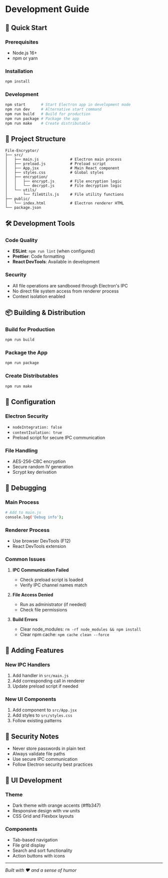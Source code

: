 # Development Guide

## 🚀 Quick Start

### Prerequisites
- Node.js 16+ 
- npm or yarn

### Installation
```bash
npm install
```

### Development
```bash
npm start       # Start Electron app in development mode
npm run dev     # Alternative start command
npm run build   # Build for production
npm run package # Package the app
npm run make    # Create distributable
```

## 📁 Project Structure

```
File-Encryptor/
├── src/
│   ├── main.js              # Electron main process
│   ├── preload.js           # Preload script
│   ├── App.jsx              # Main React component
│   ├── styles.css           # Global styles
│   ├── encryption/
│   │   ├── encrypt.js       # File encryption logic
│   │   └── decrypt.js       # File decryption logic
│   └── utils/
│       └── fileUtils.js     # File utility functions
├── public/
│   └── index.html           # Electron renderer HTML
└── package.json
```

## 🛠 Development Tools

### Code Quality
- **ESLint**: `npm run lint` (when configured)
- **Prettier**: Code formatting
- **React DevTools**: Available in development

### Security
- All file operations are sandboxed through Electron's IPC
- No direct file system access from renderer process
- Context isolation enabled

## 📦 Building & Distribution

### Build for Production
```bash
npm run build
```

### Package the App
```bash
npm run package
```

### Create Distributables
```bash
npm run make
```

## 🔧 Configuration

### Electron Security
- `nodeIntegration: false`
- `contextIsolation: true`
- Preload script for secure IPC communication

### File Handling
- AES-256-CBC encryption
- Secure random IV generation
- Scrypt key derivation

## 🐛 Debugging

### Main Process
```bash
# Add to main.js
console.log('Debug info');
```

### Renderer Process
- Use browser DevTools (F12)
- React DevTools extension

### Common Issues

1. **IPC Communication Failed**
   - Check preload script is loaded
   - Verify IPC channel names match

2. **File Access Denied**
   - Run as administrator (if needed)
   - Check file permissions

3. **Build Errors**
   - Clear node_modules: `rm -rf node_modules && npm install`
   - Clear npm cache: `npm cache clean --force`

## 📝 Adding Features

### New IPC Handlers
1. Add handler in `src/main.js`
2. Add corresponding call in renderer
3. Update preload script if needed

### New UI Components
1. Add component to `src/App.jsx`
2. Add styles to `src/styles.css`
3. Follow existing patterns

## 🔐 Security Notes

- Never store passwords in plain text
- Always validate file paths
- Use secure IPC communication
- Follow Electron security best practices

## 🎨 UI Development

### Theme
- Dark theme with orange accents (#ffb347)
- Responsive design with vw units
- CSS Grid and Flexbox layouts

### Components
- Tab-based navigation
- File grid display
- Search and sort functionality
- Action buttons with icons

---

*Built with ❤️ and a sense of humor* 